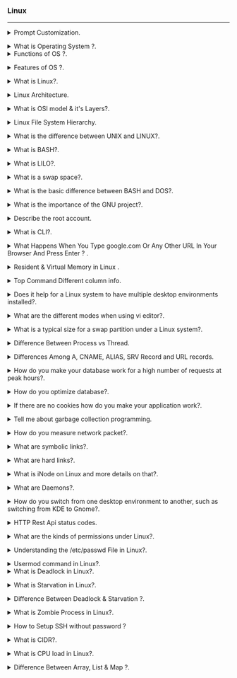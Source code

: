 ### Linux 
--------------------------------------------------------------------------------------

<details>
<summary>Prompt Customization.</code></summary><br><b>

Ubuntu
`sudo vi .bashrc` : `PS1="\[\033[01;32m\]\d \T \[\033[00m\]\$"`

Mac bash_profile file 
`export PS1="Dhirendra @\d \T $" ` & ` export PS1=”\u@\d \T $” `
</b></details>

<details>
<summary>What is Operating System ?.</code></summary><br><b>

Operating system is an interface between user and the computer hardware. The hardware of the computer cannot understand the human readable language as it works on binaries i.e. 0's and 1's. Also it is very tough for humans to understand the binary language, in such case we need an interface which can translate human language to hardware and vice-versa for effective communication. 

* <b> Types of Operating System:</b>  
  * Single User - Single Tasking Operating System  
  * Single User - Multitasking Operating System  
  * Multi User - Multitasking Operating System  
</b></details>


<details>
<summary>Functions of OS ?.</code></summary><br><b>

 OS functions may include managing memory, files, processes, I/O system & devices, security, etc.

<p align="center">
<img src="./images/OS_functions.jpg" width="800" height="300" /> 
</p>

In an operating system software performs each of the function:

- `Process management`: It helps OS to create and delete processes. It also provides mechanisms for synchronization and communication among processes.
- `Memory management`: It performs the task of allocation and de-allocation of memory space to programs in need of this resources.
- `File management`: It manages all the file-related activities such as organization storage, retrieval, naming, sharing, and protection of files.
- `Device Management`: It keeps tracks of all devices. This module also responsible for this task is known as the I/O controller. It also performs the task of allocation and de-allocation of the devices.
- `I/O System Management`: One of the main objects of any OS is to hide the peculiarities of that hardware devices from the user.
- `Secondary-Storage Management`: Systems have several levels of storage which includes primary storage, secondary storage, and cache storage. Instructions and data must be stored in primary storage or cache so that a running program can reference it.
- `Security`: it protects the data and information of a computer system against malware threat and authorized access.
- `Command interpretation`: it interprets the commands given by the and acting system resources to process that commands.
- `Networking`: A distributed system is a group of processors which do not share memory, hardware devices, or a clock. The processors communicate with one another through the network.

- `Job accounting`: Keeping track of time & resource used by various job and users.

- `Communication management`: Coordination and assignment of compilers, interpreters, and another software resource of the various users of the computer systems.

</b></details>

<details>
<summary>Features of OS ?.</code></summary><br><b>

- Protected and supervisor mode.
- Allows disk access and file systems Device drivers Networking Security.
- Program Execution.
- Memory management Virtual Memory Multitasking.
- Handling I/O operations.
- Manipulation of the file system.
- Error Detection and handling.
- Resource allocation.
- Information and Resource Protection.

</b></details>

<details>
<summary>What is Linux?.</code></summary><br><b>

Linux is an operating system based on UNIX and was first introduced by Linus Torvalds. It is based on the Linux Kernel and can run on different hardware platforms manufactured by Intel, MIPS, HP, IBM, SPARC, and Motorola. Another popular element in Linux is its mascot, a penguin figure named Tux.
</b></details>

<details>
<summary>Linux Architecture.</code></summary><br><b>

* The architecture of UNIX can be divided into Four levels of functionality, as shown in Figure .  
<p align="center">
<img src="./images/LinuxArchitecture.jpg" width="500" height="450" /> 
</p>

#### Hardware  
Hardware consists of all physical devices attached to the System.   
<b>Example:-</b> Hard disk drive, RAM, Motherboard, CPU etc.

#### Kernel 
The kernel is the central component of a computer operating systems. The only job performed by the kernel is to the manage the communication between the software and the hardware. A Kernel is at the nucleus of a computer. It makes the communication between the hardware and software possible. While the Kernel is the innermost part of an operating system, a shell is the outermost one.

#### Different types of the kernel are:  

- `Monolithic Kernel` : A monolithic kernel is a single code or block of the program. It provides all the required services offered by the operating system. It is a simplistic design which creates a distinct communication layer between the hardware and software.

- `Micro kernels`  : Microkernel manages all system resources. In this type of kernel, services are implemented in different address space. The user services are stored in user address space, and kernel services are stored under kernel address space. So, it helps to reduce the size of both the kernel and operating system.

- `Hybrid kernels `
- `Exo kernels  `

#### Features of Kernel
- `Low-level scheduling of processes`
- `Inter-process communication`
- `Process synchronization`
- `Context switching`

#### Shell  
Shell is the interface which takes input from users and sends instructions to the Kernel, Also takes the output from Kernel and send the result back to output user and starting applications.  
  * Types of shells are classified into four:
    * `Korn shell`
    * `Bourne shell`
    * `C shell`

#### Utilities  
Utilities provides the functionalities of an operating system to the users. 

</b></details>


<details>
<summary>What is OSI model & it's Layers?.</code></summary><br><b>

The Open Systems Interconnection (OSI) model describes seven layers that computer systems use to communicate over a network. It was the first standard model for network communications, adopted by all major computer and telecommunication companies in the early 1980s.

The modern Internet is not based on OSI, but on the simpler TCP/IP model. However, the OSI 7-layer model is still widely used, as it helps visualize and communicate how networks operate, and helps isolate and troubleshoot networking problems.

  * All --> People --> Seem --> To --> Need--> Data --> Processing "Application to physical"
<p align="center">
<img src="./images/OSI_Model3.jpg" width="500" height="450" /> 
</p>

<p align="center">
<img src="./images/OSI_Model2.jpg" width="500" height="450" /> 
</p>

</b></details>
<details>
<summary>Linux File System Hierarchy.</code></summary><br><b>

|Path     | Description        |
|:-----: |:---      |
| / |It is parent directory for all other directories.(root directory)|
| /root | It is home directory for root user and it provides working environment for root user|
| /home | It is home directory for other users and it provide working environment for other users|
| /boot |It contains bootable files for Linux. Like `GRUB (GRand Unified Boot loader)  boot.ini, ntldr` |
| /etc | It contains all configuration files. Like `User info /etc/passwd` |
| /usr | By default softwares are installed in /usr directory|
| /opt | It is optional directory for /usr and it contains third party softwares. |
| /bin | It contains commands used by all users(Binary files)|   
| /sbin | It contains commands used by only Super User (root) |
| /dev | It contains device file like `hard disk /dev/hda` |
| /proc |  It contain process files and data are not permanent, they keep changing like `information of CPU /proc/cpuinfo` |
| /var |It is containing variable data like `mails, log files` |   
| /mnt |It is default mount point for any partition. It is empty by default |
| /media |It contains all of removable media like `CD-ROM, pen drive` |
| /lib | It contains library files which are used by OS. Library files in Linux are shared object files|

</b></details>

<details>
<summary>What is the difference between UNIX and LINUX?.</code></summary><br><b>

Unix originally began as a propriety operating system from Bell Laboratories, which later on spawned into different commercial versions. On the other hand, Linux is free, open source and intended as a non-propriety operating system for the masses.
</b></details>

<details>
<summary>What is BASH?.</code></summary><br><b>

BASH is short for Bourne Again SHell, was written by Steve Bourne as a replacement to the original Bourne Shell(represented by /bin/sh). It combines all the features from the original version of Bourne Shell, plus additional functions to make it easier and more convenient to use. It has since been adapted as the default shell for most systems running Linux.
</b></details>

<details>
<summary> What is LILO?.</code></summary><br><b>

LILO is a boot loader for Linux. It is used mainly to load the Linux operating system into main memory so that it can begin its operations.
</b></details>

<details>
<summary> What is a swap space?.</code></summary><br><b>

Swap space is a certain amount of space used by Linux to temporarily hold some programs that are running concurrently. This happens when RAM does not have enough memory to hold all programs that are executing.
</b></details>
<details>
<summary> What is the basic difference between BASH and DOS?.</code></summary><br><b>

The key differences between the BASH and DOS console lie in 3 areas:

* BASH commands are case sensitive while DOS commands are not;

* Under BASH, / character is a directory separator and \ acts as an escape character. Under DOS, / serves as a command argument delimiter and \ is the directory separator

* DOS follows a convention in naming files, which is 8 character file name followed by a dot and 3 characters for the extension. BASH follows no such convention.
</b></details>

<details>
<summary> What is the importance of the GNU project?.</code></summary><br><b>

This so-called Free software movement allows several advantages, such as the freedom to run programs for any purpose and freedom to study and modify a program to your needs. It also allows you to redistribute copies of software to other people, as well as the freedom to improve software and have it released for the public.
</b></details>

<details>
<summary> Describe the root account.</code></summary><br><b>

The root account is like a systems administrator account and allows you full control of the system.
Here you can create and maintain user accounts, assigning different permissions for each account.
It is the default account every time you install Linux.
</b></details>


<details>
<summary> What is CLI?.</code></summary><br><b>

CLI is short for Command Line Interface. This interface allows the user to type declarative commands to instruct the computer to perform operations. CLI offers greater flexibility. However, other users who are already accustomed to using GUI find it difficult to remember commands including attributes that come with it.

</b></details>

<details>
<summary>What Happens When You Type google.com Or Any Other URL In Your Browser And Press Enter ? .</code></summary><br><b>

A webpage is basically a text file formatted a certain way so that your browser (ie. Chrome, Firefox, Safari, etc) can understand it; this format is called HyperText Markup Language (HTML). These files are located in computers that provide the service of storing said files and wait for someone to need them to deliver them. They are called servers because they serve the content that they hold to whoever needs it.

These servers can vary in classes, the most common and the one that we'll be talking about in the main portion of this article is a web server, the one that serves web pages. We can also find application servers, which are the ones that hold an application base code that will then be used to interact with a web browser or other applications. Database servers are also out there, which are the ones that hold a database that can be updated and consulted when needed.

These servers in order to deliver their content, much like in physical courier services, need to have an address so that the person needing said content can make a "letter" requesting the delivery; the person requesting the content in turn also has an address where the server can deliver the content to. These addresses are called IP (Internet Protocol) Address, a set of 4 numbers that range from 0 to 255 (one byte) separated by periods (ie. 127.0.0.1).

Another concept that is important to know is that the courier service traffic for the delivery can be one of two: Transmission Control Protocol (TCP) and User Datagram Protocol (UDP). Each one determines the way the content of a server is served, or delivered.

TCP is usually used to deliver static websites such as Wikipedia or Google and also email services and to download files to your computer because TCP makes sure that all the content that is needed gets delivered. It accomplishes this by sending the file in small packets of data and along with each packet a confirmation to know that the packet was delivered; that's why if you are ever downloading something and your internet connection suddenly drops when it comes back up you don't have to start over because the server would know exactly how many packets you have and how many you still need to receive. The downside to TCP is that because it has to confirm whether you got the packet or not before sending the next, it tends to be slower.

UDP, on the other hand, is usually used to serve live videos or online games. This is because UDP is a lot faster than TCP since UDP does not check if the information was received or not; it is not important. The only thing UDP cares about is sending the information. That is the reason why if you've ever watched a live video and if either your internet connection or the host's drops, you would just stop seeing the content; and when the connection comes back up you will only see the current stream of the broadcast and what was missed is forever lost. This is also true for online videogames (if you've played them you know exactly what this means)

What actually happens...

So back to the main question of what happens when you type www.google.com or any other URL (Uniform Resource Locator) in your web browser and press Enter. So the first thing that happens is that your browser looks up in its cache to see if that website was visited before and the IP address is known. If it can't find the IP address for the URL requested then it asks your operating system to locate the web site. The first place your operating system is going to check for the address of the URL you specified is in the hosts file (/etc/hosts in Linux and Mac, c:\windows\system32\drivers\etc\hosts in Windows). If the URL is not found inside this file, then the OS will make a DNS request to find the IP Address of the web page. The first step is to ask the Resolver (or Internet Service Provider) server to look up in its cache to see if it knows the IP Address, if the Resolver does not know then it asks the root server to ask the .COM TLD (Top Level Domain) server - if your URL ends in .net then the TLD server would be .NET and so on - the TLD server will again check in its cache to see if the requested IP Address is there. If not, then it will have at least one of the authoritative name servers associated with that URL, and after going to the Name Server, it will return the IP Address associated with your URL. All this was done in a matter of milliseconds WOW!

After the OS has the IP Address and gives it to the browser, it then makes a GET (a type of HTTP Method) to said IP Address. When the request is made the browser again makes the request to the OS which then, in turn, packs the request in the TCP traffic protocol we discussed earlier, and it is sent to the IP Address. On its way, it is checked by both the OS' and the server's firewall to make sure that there are no security violations. And upon receiving the request the server (usually a load balancer that directs traffic to all available server for that website) sends a response with the IP Address of the chosen server along with the SSL (Secure Sockets Layer) certificate to initiate a secure session (HTTPS). Finally, the chosen server then sends the HTML, CSS, and Javascript files (If any) back to the OS who in turn gives it to the browser to interpret it. And then you get your website as you know it.

</b></details>

<details>
<summary>Resident & Virtual Memory in Linux .</code></summary><br><b>

`Resident memory` is the part of the process memory that corresponds to the physical memory actually in operational use by this process. Over time, the operating system may swap out some of a process's resident memory according to a least-recently-used algorithm to make room for other code or data.

`Resident memory`, labelled RES: How much physical memory, how much RAM, your process is using. RES is the important number. 

`Virtual memory`, labelled VIRT: How much memory your process thinks it's using. Usually much bigger than RES, thanks to the Linux kernel's clever memory management.Virtual memory is Hard Disk space reserved for the O/S to act as RAM. The O/S “swaps” data in and out of the virtual memory to place it in RAM, or to take it out of RAM.
</b></details>

<details>
<summary>Top Command Different column info.</code></summary><br><b>

The column headings in the process list are as follows:

* PID: Process ID.

* USER: The owner of the process.

* PR: Process priority.

* NI: The nice value of the process.

* VIRT: Amount of virtual memory used by the process.

* RES: Amount of resident memory used by the process.

* SHR: Amount of shared memory used by the process.

* S: Status of the process. (See the list below for the values this field can take).

* %CPU: The share of CPU time used by the process since the last update.

* %MEM: The share of physical memory used.

* TIME+: Total CPU time used by the task in hundredths of a second.

* COMMAND: The command name or command line (name + options).

[Detail](https://www.howtogeek.com/668986/how-to-use-the-linux-top-command-and-understand-its-output/)
</b></details>

<details>
<summary> Does it help for a Linux system to have multiple desktop environments installed?.</code></summary><br><b>

In general, one desktop environment, like KDE or Gnome, is good enough to operate without issues. It’s all a matter of preference for the user, although the system allows switching from one environment to another. Some programs will work in one environment and not work on the other, so it could also be considered a factor in selecting which environment to use.
</b></details>

<details>
<summary> What are the different modes when using vi editor?.</code></summary><br><b>

There are 3 modes under vi:
* ` Command mode ` – this is the mode where you start in
* ` Edit mode `  – this is the mode that allows you to do text editing
* ` Ex mode `    – this is the mode wherein you interact with vi with instructions to process a file.

</b></details>



<details>
<summary> What is a typical size for a swap partition under a Linux system?.</code></summary><br><b>

The preferred size for a swap partition is twice the amount of physical memory available on the system. 

If this is not possible, then the minimum size should be the same as the amount of memory installed. 
</b></details>

<details>
<summary> Difference Between Process vs Thread.</code></summary><br><b>

A process is the execution of a program that allows you to perform the appropriate actions specified in a program. It can be defined as an execution unit where a program runs. The OS helps you to create, schedule, and terminates the processes which is used by CPU. The other processes created by the main process are called child process.

A process operations can be easily controlled with the help of PCB(Process Control Block). You can consider it as the brain of the process, which contains all the crucial information related to processing like process id, priority, state, and contents CPU register, etc.

Thread is an execution unit that is part of a process. A process can have multiple threads, all executing at the same time. It is a unit of execution in concurrent programming. A thread is lightweight and can be managed independently by a scheduler. It helps you to improve the application performance using parallelism.

Multiple threads share information like data, code, files, etc. We can implement threads in three different ways:
* Kernel-level threads

* User-level threads

* Hybrid threads

KEY DIFFERENCE

* Process means a program is in execution, whereas thread means a segment of a process.

* A Process is not Lightweight, whereas Threads are Lightweight.

* A Process takes more time to terminate, and the thread takes less time to terminate.

* Process takes more time for creation, whereas Thread takes less time for creation.

* Process likely takes more time for context switching whereas as Threads takes less time for context switching.

* A Process is mostly isolated, whereas Threads share memory.

* Process does not share data, and Threads share data with each other.

Properties of Process

* Creation of each process requires separate system calls for each process.

* It is an isolated execution entity and does not share data and information.

* Processes use the IPC(Inter-Process Communication) mechanism for communication that significantly increases the number of system calls.

* Process management takes more system calls.

* A process has its stack, heap memory with memory, and data map.

Properties of Thread

* Single system call can create more than one thread

* Threads share data and information.

* Threads shares instruction, global, and heap regions. However, it has its register and stack.

* Thread management consumes very few, or no system calls because of communication between threads that can be achieved using shared memory.
</b></details>


<details>
<summary> Differences Among A, CNAME, ALIAS, SRV Record and URL records.</code></summary><br><b>

These are the main differences:

* The A record points a name to one or more IP addresses when the IP are known and stable.

i.e.  
     
     blog.dnsimple.com.     A        185.31.17.133

* A CNAME record can point a name to another CNAME or to an A record.. It should only be used when there are no other records on that name.

i.e. 
     
     blog.dnsimple.com.      CNAME   aetrion.github.io.

     aetrion.github.io.      CNAME   github.map.fastly.net.

     github.map.fastly.net.  A       185.31.17.133

* The ALIAS record maps a name to another name, but can coexist with other records on that name.

* The DNS "service" (SRV) record specifies a host and port for specific services such as voice over IP (VoIP), instant messaging, and so on. Most other DNS records only specify a server or an IP address, but SRV records include a port at that IP address as well. Some Internet protocols require the use of SRV records in order to function.

* The URL record redirects the name to the target name using the HTTP 301 status code.

Important rules:

* The A, CNAME, and ALIAS records cause a name to resolve to an IP. Conversely, the URL record redirects the name to a destination. 

* The URL record is a simple and effective way to apply a redirect for one name to another name, for example redirecting www.example.com to example.com.

* The A name must resolve to an IP. The CNAME and ALIAS records must point to a name.

</b></details>

<details>
<summary> How do you make your database work for a high number of requests at peak hours?.</code></summary><br><b>

To make the database perform higher.

* ` CPU ` : Increase no. of cores of CPU to keep host responsive. 

* ` Memory ` : Look at the page faults per second in the memory and keep it low. 

* ` Disk space ` : Make sure that you have a high amount of disk space.

* ` Database connections` : Make sure that you have enough database connections.

</b></details>


<details>
<summary> How do you optimize database?.</code></summary><br><b>

For better performance & optimizing the database following steps,

* `Use Indexing `: Index is a data structure that increases the speed of the data retrieval operations.

* `Execution plans `: Execution plan tool in the SQL server is useful in creating indexes.

* `Avoid coding loops `: When possible avoid the loops in your code to increase the performance of the database.

* `Avoid correlated SQL subqueries `: A correlated subquery gets values from the parent query. It decreases the performance of the database operations. So try to avoid it. Finally, Use or avoid temporary tables according to your specific requirements.

</b></details>

<details>
<summary> If there are no cookies how do you make your application work?.</code></summary><br><b>

The application can make use of the session ID tag to be used for creating sessions in the applications without the need for the cookies. Using the session ID, the application can create individual sessions for users without using cookies.
</b></details>

<details>
<summary> Tell me about garbage collection programming.</code></summary><br><b>

Garbage collection is the collection or gaining the memory back from the objects. 

The memory collected are not in use at the moment in any part of the program where the object is used. This process frees up the memory space that is no longer used by the objects and such. This process is implemented differently in different languages.

Most of the high-level programming languages have garbage collection process built into it. Low- level programming languages add garbage collection processes through external libraries. 

For eg: In C programming language, the garbage collection is taken care of by the user by using the malloc() and dealloc() functions. 

In C# programming language, the garbage collection is taken care of automatically. Users don’t need to do anything.
</b></details>


<details>
<summary> How do you measure network packet?.</code></summary><br><b>

Network performance of a packet is measured using various factors,

* ` Latency `: Amount of time that takes for the data to travel from one location to another.

* ` Packet Loss `: No. of packets transmitted from one location to another that fails to transmit.

* ` Throughput `: No. of items passing through a particular system.

* ` Bandwidth `: Amount of data that can be transferred over a given period of time.

* ` Jitter `: It is defined as the variation in time delay for the data packets that are sent over a network.

</b></details>

<details>
<summary> What are symbolic links?.</code></summary><br><b>

Symbolic links act similarly to shortcuts in Windows. Such links point to programs, files or directories. It also allows you instant access to it without having to go directly to the entire pathname.
</b></details>


<details>
<summary>  What are hard links?.</code></summary><br><b>

Hard links point directly to the physical file on disk, and not on the pathname. This means that if you rename or move the original file, the link will not break since the link is for the file itself, not the path where the file is located.
</b></details>

<details>
<summary>  What is iNode on Linux and more details on that?.</code></summary><br><b>

The iNode in Linux is an entry table containing information about the regular file and directory. It can be viewed as a data structure that contains the metadata about the files. 

The following are the contents of the iNode.

* ` User ID `     - Owner of the file.

* ` Group ID `    - Owner of the group.

* ` Size of File `- a major or minor number in some files.

* ` Timestamp `   - access time, and modification time.

* ` Attributes `  - some properties of the file.

* ` Access control list `- permission for users.

* ` Link count `  - The number of hard links relative to the inode.

* ` File type `   - Type of the file i.e. regular, directory, or pipe.

   Link to the location of the file and other metadata.
</b></details>

<details>
<summary>  What are Daemons?.</code></summary><br><b>

Daemons are services that provide several functions that may not be available under the base operating system. Its main task is to listen for service request and at the same time to act on these requests. After the service is done, it is then disconnected and waits for further requests.
</b></details>

<details>
<summary>  How do you switch from one desktop environment to another, such as switching from KDE to Gnome?.</code></summary><br><b>

Assuming you have these two environments installed, just log out from the graphical interface. Then at the login screen, type your login ID and password and choose which session type you wish to load. This choice will remain your default until you change it to something else.
</b></details>


<details>
<summary> HTTP Rest Api status codes.</code></summary><br><b>

HTTP defines these standard status codes that can be used to convey the results of a client’s request. The status codes are divided into five categories.

* 1xx: Informational – Communicates transfer protocol-level information.

* 2xx: Success – Indicates that the client’s request was accepted successfully.

* 3xx: Redirection – Indicates that the client must take some additional action in order to complete their request.

* 4xx: Client Error – This category of error status codes points the finger at clients.

* 5xx: Server Error – The server takes responsibility for these error status codes.

[Detail Read](https://restfulapi.net/http-status-codes/)
</b></details>

<details>
<summary>  What are the kinds of permissions under Linux?.</code></summary><br><b>

* ` Read (r) ` : users may read the files or list the directory

* ` Write (w)` : users may write to the file or new files to the directory
      
* ` Execute (x)`: users may run the file or lookup a specific file within a directory

Numeric representation :

| Read (r)| Write (w) | Execute (x) |
|---------|-----------|-------------|
|   4     |    2      |      1      |

`chmod 650 test.txt` : The user's permissions are: rw- or 4+2=6
                       The group's permissions are: r-x or 4+1=5
                        The others's permissions are: --- or 0

Symbolic Representation :

* Who - represents identities: u,g,o,a (user, group, other, all)

* What - represents actions: +, -, = (add, remove, set exact)

* Which - represents access levels: r, w, x (read, write, execute)

`chmod ug+rw test.txt` : to add the read and write permissions to a file named test.txt for user and group.

[In Detail](https://www.redhat.com/sysadmin/suid-sgid-sticky-bit)
</b></details>

<details>
<summary>  Understanding the /etc/passwd File in Linux?.</code></summary><br><b>

<p align="center">
<img src="./images/etc_passwd_file.jpg" width="500" height="450" /> 
</p>

[Usermod](https://linuxize.com/post/usermod-command-in-linux/)
</b></details>

<details>
<summary>  Usermod command in Linux?.</code></summary><br><b>
Usermod command is used to add a user to a group, change a user shell, login name, home directory, and more.
[Usermod](https://linuxize.com/post/usermod-command-in-linux/)
</b></details>

<details>
<summary> What is Deadlock in Linux?.</code></summary><br><b>

- `Deadlock` happens when every process holds a resource and waits for another process to hold another resource. In other words, a deadlock occurs when multiple processes in the CPU compete for the limited number of resources available in the CPU. In this context, each process keeps a resource and waits for another process to obtain a resource.

#### 4 conditions may occur the condition of deadlock. 

- `Mutual Exclusion` : Only one process can utilize a resource at a time; if another process requests the same resource, it must wait until the process that is utilizing it releases it.
- `Hold and Wait` : A process should be holding a resource when waiting for the acquirer of another process's resource.
- `No preemption` : The process holding the resources may not be preempted, and the process holding the resources should freely release the resource after it has finished its job.
- `Circular Wait` : In a circular form, the process must wait for resources. Let's suppose there are three processes: P0, P1, and P2. P0 must wait for the resource held by P1; P1 must wait for process P2 to acquire the resource held by P2, and P2 must wait for P0 to acquire the process.

</b></details>

<details>
<summary> What is Starvation in Linux?.</code></summary><br><b>

- `Starvation` happens when a low priority program requests a system resource but cannot run because a higher priority program has been employing that resource for a long time. When a process is ready to start executing, it waits for the CPU to allocate the necessary resources. However, because other processes continue to block the required resources, the process must wait indefinitely.

In most priority scheduling algorithms, the problem of starvation arises. The resource is frequently assigned to the higher priority process in a priority scheduling method, which helps to prevent the lower priority process from obtaining the requested resource.

`Starvation` is an issue that can be solved through aging. Aging raises the priority of a procedure that has been waiting for resources for a long period. It also helps to prevent a low-priority procedure from waiting indefinitely for resources.

#### There are some common causes of starvation as follows:

- Starvation may occur if there aren't enough resources to provide to every process as needed.
- Starvation can occur if a process is never given the resources it needs for execution due to faulty resource allocation decisions.
- If higher priority operations constantly monopolize the processor, a lower priority process may have to wait indefinitely.

#### Some solutions that may be implemented in a system that helps to handle starvation are as follows:

- The resource allocation priority scheme should contain concepts such as aging, in which the priority of a process increases the longer it waits. It prevents starvation.
- An independent manager may be used for the allocation of resources. This resource manager distributes resources properly and tries to prevent starvation.
- Random process selection for resource allocation or processor allocation should be avoided since it promotes starvation.

</b></details>


<details>
<summary> Difference Between Deadlock & Starvation ?.</code></summary><br><b>

1. Deadlock happens when every process holds a resource and waits for another process to hold another resource. In contrast, starvation happens when a low priority program requests a system resource but cannot run because a higher priority program has been employing that resource for a long time.

2. In a deadlock, none of the processes can proceed to execution; instead, each process is blocked while waiting for resources to be acquired by another process. On the other hand, starvation is a situation in which higher-priority processes have an infinite ability to acquire resources. Moreover, lower-priority processes are prevented from getting resources, resulting in their indefinite blocking.

3. Deadlock happens when four conditions exist simultaneously: mutual exclusion, hold and wait, no preemption, and circular wait. In contrast, starvation happens when process priorities are enforced while distributing resources or when resource management is unmanaged.

4. In a deadlock situation, the process blocks resources. In contrast, high-priority processes continue to use the requested resources in starvation.

5. Deadlock is also known as circular wait, whereas starvation is known as a Lived lock.

</b></details>

<details>
<summary> What is Zombie Process in Linux?.</code></summary><br><b>

A zombie process is a process in its terminated state. This usually happens in a program that has parent-child functions. After a child function has finished execution, it sends an exit status to its parent function. Until the parent function receives and acknowledges the message, the child function remains in a “zombie” state, meaning it has executed but not exited.

A zombie process is also known as a defunct process. A zombie process or defunct process is a process that has completed execution (via the exit system call) but still has an entry in the process table: it is a process in the "Terminated state".

</b></details>

<details>
<summary> How to Setup SSH without password ?</code></summary><br><b>

* Generate A New SSH Key Pair on Local Machine `ssh-keygen -t rsa` .

* Copy Public Key to Remote Machine `ssh-copy-id remote_user@remote_IP` .
  
   copy the public key to the remote system that you want to access from your local system without passwords. We will use the ssh-copy-id command that is by default available in most Linux distributions. This command will copy the public key id_rsa.pub to the .ssh/authorized_keys file in the remote system.

* Add Private Key to SSH Authentication Agent on Local Server `ssh-add` .
  
  In our local machine, we will add the private key to the SSH authentication agent. This will allow us to log into the remote server without having to enter a password every time.
</b></details>


<details>
<summary> What is CIDR?.</code></summary><br><b>

Classless inter-domain routing (CIDR), which stands for Classless Inter-Domain Routing, is an IP addressing scheme that improves the allocation of IP addresses. It replaces the old system based on classes A, B, and C. This scheme also helped greatly extend the life of IPv4 as well as slow the growth of routing tables.

[Reference Video](https://www.youtube.com/watch?v=z07HTSzzp3o)

[Javatpoint](https://www.javatpoint.com/binary-numbers-list)
</b></details>

<details>
<summary> What is CPU load in Linux?.</code></summary><br><b>

 CPU load is the number of processes which are being executed by CPU or waiting to be executed by CPU. So CPU load average is the average number of processes being or waiting executed over past 1, 5 and 15 minutes. So the number shown above means:

* load average over the last 1 minute is 3.84

* load average over the last 5 minute is 3.72

* load average over the last 15 minute is 2.41

High load average sometimes implies CPU is overloaded with too many processes. However, this can be a different case depending on how many CPU cores are installed. One single CPU core can only handle one task at a time. The more cores system has, the more tasks system can handle in parallel. Below is an example to understand the relationship between load average and CPU cores:

On single core system this would mean:grep -o -i page test.txt | wc -l

* The CPU was fully (100%) utilized on average; 1 process was running on the CPU (1.00) over the last 1 minute.

* The CPU was idle by 60% on average; no processes were waiting for CPU time (0.40) over the last 5 minutes.

* The CPU was overloaded by 235% on average; 2.35 processes were waiting for CPU time (3.35) over the last 15 minutes.

On a dual-core system this would mean:

* The one CPU was 100% idle on average, one CPU was being used; no processes were waiting for CPU time(1.00) over the last 1 minute.

* The CPUs were idle by 160% on average; no processes were waiting for CPU time. (0.40) over the last 5 minutes.

* The CPUs were overloaded by 135% on average; 1.35 processes were waiting for CPU time. (3.35) over the last 15 minutes.
</b></details>


<details>
<summary> Difference Between Array, List & Map ?.</code></summary><br><b>

- `Array` : It is used to store multiple items of the same data type at contiguous memory locations. 
            Array can manage arithmetic operations.
            This makes it easier to calculate the position of each element by simply adding an offset to a base value, i.e., the memory location of the first element of the array (generally denoted by the name of the array).

- `List` : It is used to collect items that usually consist of elements of multiple data types.
           List cannot manage arithmetic operations. List preserves the insertion order, it allows positional access and insertion of elements.

- `Map` : It is an associative container that stores elements in a mapped fashion. Each element has a key value and a mapped value. No two mapped values can have equal key values.

</b></details>